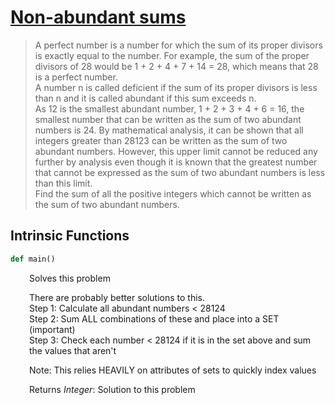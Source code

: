 <h1><a href="https://projecteuler.net/problem=23" class="title-custom-link">Non-abundant sums</a></h1>

> A perfect number is a number for which the sum of its proper divisors is exactly equal to the number. 
> For example, the sum of the proper divisors of 28 would be 1 + 2 + 4 + 7 + 14 = 28, which means that 
> 28 is a perfect number.  
> A number n is called deficient if the sum of its proper divisors is less than n and it is called 
> abundant if this sum exceeds n.  
> As 12 is the smallest abundant number, 1 + 2 + 3 + 4 + 6 = 16, the smallest number that can be 
> written as the sum of two abundant numbers is 24. By mathematical analysis, it can be shown that 
> all integers greater than 28123 can be written as the sum of two abundant numbers. However, this 
> upper limit cannot be reduced any further by analysis even though it is known that the greatest 
> number that cannot be expressed as the sum of two abundant numbers is less than this limit.  
> Find the sum of all the positive integers which cannot be written as the sum of two abundant numbers.

<h2>Intrinsic Functions</h2>

```python
def main()
```

<div markdown="1" style="margin-left: 30px;">

Solves this problem

There are probably better solutions to this.  
Step 1: Calculate all abundant numbers < 28124  
Step 2: Sum ALL combinations of these and place into a SET (important)  
Step 3: Check each number < 28124 if it is in the set above and sum the values that aren't  

Note: This relies HEAVILY on attributes of sets to quickly index values


</div>

<div markdown="1" style="margin-left: 30px;">

Returns *Integer*: Solution to this problem

</div>
